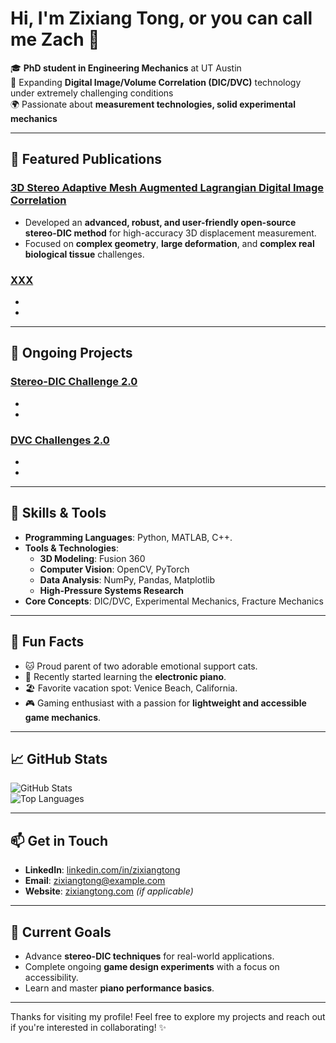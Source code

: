 # Hi, I'm Zixiang Tong, or you can call me Zach 👋

🎓 **PhD student in Engineering Mechanics** at UT Austin  
🧪 Expanding **Digital Image/Volume Correlation (DIC/DVC)** technology under extremely challenging conditions  
🌍 Passionate about **measurement technologies, solid experimental mechanics**   

---

## 🚀 Featured Publications

### [3D Stereo Adaptive Mesh Augmented Lagrangian Digital Image Correlation](https://www.researchsquare.com/article/rs-5507109/v1)
- Developed an **advanced, robust, and user-friendly open-source stereo-DIC method** for high-accuracy 3D displacement measurement.  
- Focused on **complex geometry**, **large deformation**, and **complex real biological tissue** challenges.

### [XXX](https://github.com/zixiangtong/hextech)
-
-

---

## 🚀 Ongoing Projects

### [Stereo-DIC Challenge 2.0](link)
- 
- 

### [DVC Challenges 2.0](link)
-
-

---

## 🔧 Skills & Tools

- **Programming Languages**: Python, MATLAB, C++.  
- **Tools & Technologies**:  
  - **3D Modeling**: Fusion 360  
  - **Computer Vision**: OpenCV, PyTorch  
  - **Data Analysis**: NumPy, Pandas, Matplotlib  
  - **High-Pressure Systems Research**  
- **Core Concepts**: DIC/DVC, Experimental Mechanics, Fracture Mechanics

---

## 🎨 Fun Facts

- 🐱 Proud parent of two adorable emotional support cats.  
- 🎹 Recently started learning the **electronic piano**.  
- 🏖 Favorite vacation spot: Venice Beach, California.  
- 🎮 Gaming enthusiast with a passion for **lightweight and accessible game mechanics**.

---

## 📈 GitHub Stats

![GitHub Stats](https://github-readme-stats.vercel.app/api?username=zixiangtong&show_icons=true&theme=radical)  
![Top Languages](https://github-readme-stats.vercel.app/api/top-langs/?username=zixiangtong&layout=compact&theme=radical)

---

## 📫 Get in Touch

- **LinkedIn**: [linkedin.com/in/zixiangtong](https://www.linkedin.com/in/zixiangtong/)  
- **Email**: zixiangtong@example.com  
- **Website**: [zixiangtong.com](https://zixiangtong.com) *(if applicable)*

---

## 🌱 Current Goals

- Advance **stereo-DIC techniques** for real-world applications.  
- Complete ongoing **game design experiments** with a focus on accessibility.  
- Learn and master **piano performance basics**.

---

Thanks for visiting my profile! Feel free to explore my projects and reach out if you're interested in collaborating! ✨
